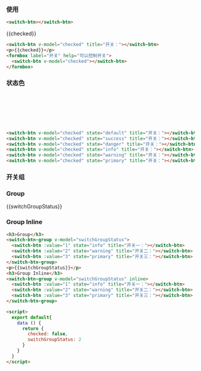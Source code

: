 <row>
<column :md=12>

### 使用

<switch-btn></switch-btn> 

```html
<switch-btn></switch-btn> 
```

<switch-btn v-model="checked" title="开关："></switch-btn>
<p>{{checked}}</p>
<formbox label="开关" help="可以控制开关">
  <switch-btn v-model="checked"></switch-btn>
</formbox>

```html
<switch-btn v-model="checked" title="开关："></switch-btn>
<p>{{checked}}</p>
<formbox label="开关" help="可以控制开关">
  <switch-btn v-model="checked"></switch-btn>
</formbox>
```

### 状态色

<switch-btn v-model="checked" state="default" title="开关："></switch-btn><br>
<switch-btn v-model="checked" state="success" title="开关："></switch-btn><br>
<switch-btn v-model="checked" state="danger" title="开关："></switch-btn><br>
<switch-btn v-model="checked" state="info" title="开关："></switch-btn><br>
<switch-btn v-model="checked" state="warning" title="开关："></switch-btn><br>
<switch-btn v-model="checked" state="primary" title="开关："></switch-btn>

```html
<switch-btn v-model="checked" state="default" title="开关："></switch-btn>
<switch-btn v-model="checked" state="success" title="开关："></switch-btn>
<switch-btn v-model="checked" state="danger" title="开关："></switch-btn>
<switch-btn v-model="checked" state="info" title="开关："></switch-btn>
<switch-btn v-model="checked" state="warning" title="开关："></switch-btn>
<switch-btn v-model="checked" state="primary" title="开关："></switch-btn>
```

### 开关组

<h3>Group</h3>
<switch-btn-group v-model="switchGroupStatus">
  <switch-btn :value="1" state="info" title="开关一："></switch-btn>
  <switch-btn :value="2" state="warning" title="开关二："></switch-btn>
  <switch-btn :value="3" state="primary" title="开关三："></switch-btn>
</switch-btn-group>
<p>{{switchGroupStatus}}</p>
<h3>Group Inline</h3>
<switch-btn-group v-model="switchGroupStatus" inline>
  <switch-btn :value="1" state="info" title="开关一："></switch-btn>
  <switch-btn :value="2" state="warning" title="开关二："></switch-btn>
  <switch-btn :value="3" state="primary" title="开关三："></switch-btn>
</switch-btn-group>

<script>
  export default{
    data () {
      return {
        checked: false,
        switchGroupStatus: 2
      }
    }
  }
</script>

<p></p>

```html
<h3>Group</h3>
<switch-btn-group v-model="switchGroupStatus">
  <switch-btn :value="1" state="info" title="开关一："></switch-btn>
  <switch-btn :value="2" state="warning" title="开关二："></switch-btn>
  <switch-btn :value="3" state="primary" title="开关三："></switch-btn>
</switch-btn-group>
<p>{{switchGroupStatus}}</p>
<h3>Group Inline</h3>
<switch-btn-group v-model="switchGroupStatus" inline>
  <switch-btn :value="1" state="info" title="开关一："></switch-btn>
  <switch-btn :value="2" state="warning" title="开关二："></switch-btn>
  <switch-btn :value="3" state="primary" title="开关三："></switch-btn>
</switch-btn-group>

<script>
  export default{
    data () {
      return {
        checked: false,
        switchGroupStatus: 2
      }
    }
  }
</script>
```

</column>
</row>

